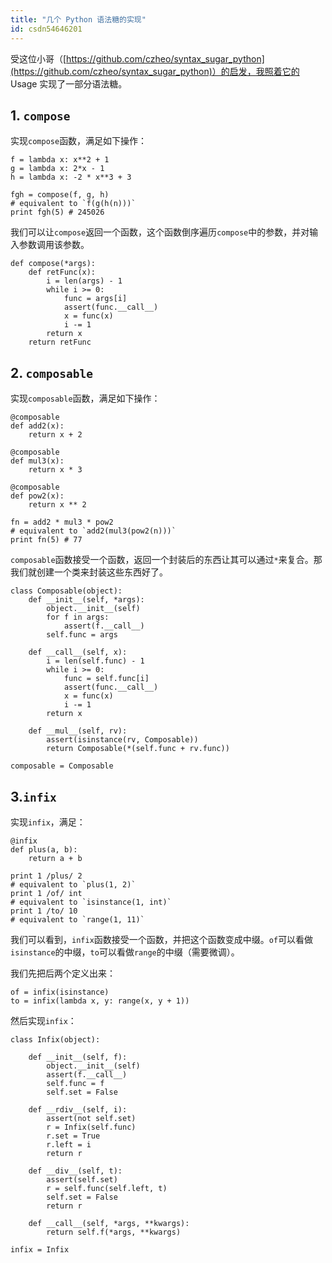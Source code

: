 ```yaml
---
title: "几个 Python 语法糖的实现"
id: csdn54646201
---
```


受这位小哥（[https://github.com/czheo/syntax_sugar_python](https://github.com/czheo/syntax_sugar_python)）的启发，我照着它的 Usage 实现了一部分语法糖。

## 1\. `compose`

实现`compose`函数，满足如下操作：

```
f = lambda x: x**2 + 1
g = lambda x: 2*x - 1
h = lambda x: -2 * x**3 + 3

fgh = compose(f, g, h)
# equivalent to `f(g(h(n)))`
print fgh(5) # 245026
```

我们可以让`compose`返回一个函数，这个函数倒序遍历`compose`中的参数，并对输入参数调用该参数。

```
def compose(*args):
    def retFunc(x):
        i = len(args) - 1
        while i >= 0:
            func = args[i]
            assert(func.__call__)
            x = func(x)
            i -= 1
        return x
    return retFunc
```

## 2\. `composable`

实现`composable`函数，满足如下操作：

```
@composable
def add2(x):
    return x + 2

@composable
def mul3(x):
    return x * 3

@composable
def pow2(x):
    return x ** 2

fn = add2 * mul3 * pow2
# equivalent to `add2(mul3(pow2(n)))`
print fn(5) # 77
```

`composable`函数接受一个函数，返回一个封装后的东西让其可以通过`*`来复合。那我们就创建一个类来封装这些东西好了。

```
class Composable(object):
    def __init__(self, *args):
        object.__init__(self)
        for f in args:
            assert(f.__call__)
        self.func = args

    def __call__(self, x):
        i = len(self.func) - 1
        while i >= 0:
            func = self.func[i]
            assert(func.__call__)
            x = func(x)
            i -= 1
        return x

    def __mul__(self, rv):
        assert(isinstance(rv, Composable))
        return Composable(*(self.func + rv.func))

composable = Composable
```

## 3.`infix`

实现`infix`，满足：

```
@infix
def plus(a, b):
    return a + b

print 1 /plus/ 2
# equivalent to `plus(1, 2)`
print 1 /of/ int
# equivalent to `isinstance(1, int)`
print 1 /to/ 10
# equivalent to `range(1, 11)`
```

我们可以看到，`infix`函数接受一个函数，并把这个函数变成中缀。`of`可以看做`isinstance`的中缀，`to`可以看做`range`的中缀（需要微调）。

我们先把后两个定义出来：

```
of = infix(isinstance)
to = infix(lambda x, y: range(x, y + 1))
```

然后实现`infix`：

```
class Infix(object):

    def __init__(self, f):
        object.__init__(self)
        assert(f.__call__)
        self.func = f
        self.set = False

    def __rdiv__(self, i):
        assert(not self.set)
        r = Infix(self.func)
        r.set = True
        r.left = i
        return r

    def __div__(self, t):
        assert(self.set)
        r = self.func(self.left, t)
        self.set = False
        return r

    def __call__(self, *args, **kwargs):
        return self.f(*args, **kwargs)

infix = Infix
```